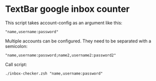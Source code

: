 # TextBar google inbox counter

This script takes account-config as an argument like this:

    "name,username:password"

Multiple accounts can be configured. They need to be separated with a semicolon:

    "name,username:password;name2,username2:password2"

Call script:

    ./inbox-checker.zsh "name,username:password"
